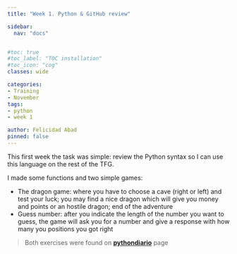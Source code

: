 ```yaml
---
title: "Week 1. Python & GitHub review"

sidebar:
  nav: "docs"


#toc: true
#toc_label: "TOC installation"
#toc_icon: "cog"
classes: wide

categories:
- Training
- November
tags:
- python
- week 1

author: Felicidad Abad
pinned: false
---
```


This first week the task was simple: review the Python syntax so I can use this language on the rest of the TFG.

I made some functions and two simple games:

* The dragon game: where you have to choose a cave (right or left) and test your luck; you may find a nice dragon which will give you money and points or an hostile dragon; end of the adventure
* Guess number: after you indicate the length of the number you want to guess, the game will ask you for a number and give a response with how many you positions you got right

> Both exercises were found on [**pythondiario**](https://pythondiario.com/) page
